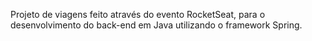 Projeto de viagens feito através do evento RocketSeat, para o desenvolvimento do back-end em Java utilizando o framework Spring.
